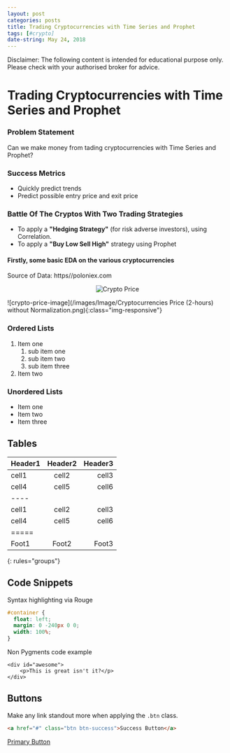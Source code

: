 ```yaml
---
layout: post
categories: posts
title: Trading Cryptocurrencies with Time Series and Prophet
tags: [#crypto]
date-string: May 24, 2018
---
```


Disclaimer:
The following content is intended for educational purpose only.
Please check with your authorised broker for advice.

# Trading Cryptocurrencies with Time Series and Prophet

### Problem Statement

Can we make money from tading cryptocurrencies with Time Series and Prophet?

### Success Metrics

* Quickly predict trends
* Predict possible entry price and exit price

### Battle Of The Cryptos With Two Trading Strategies

* To apply a **"Hedging Strategy"** (for risk adverse investors), using Correlation.
* To apply a **"Buy Low Sell High"** strategy using Prophet

#### Firstly, some basic EDA on the various cryptocurrencies

Source of Data: https//poloniex.com

<center>
    <div class="photoset-grid-custom" data-layout="213">
        <img src="/images/Image/"Cryptocurrencies Price (2-hours) without Normalization.png" ALT="Crypto Price">
    </div>
</center>



![crypto-price-image](/images/Image/Cryptocurrencies Price (2-hours) without Normalization.png){:class="img-responsive"}


### Ordered Lists

1. Item one
   1. sub item one
   2. sub item two
   3. sub item three
2. Item two

### Unordered Lists

* Item one
* Item two
* Item three

## Tables

| Header1 | Header2 | Header3 |
|:--------|:-------:|--------:|
| cell1   | cell2   | cell3   |
| cell4   | cell5   | cell6   |
|----
| cell1   | cell2   | cell3   |
| cell4   | cell5   | cell6   |
|=====
| Foot1   | Foot2   | Foot3
{: rules="groups"}

## Code Snippets

Syntax highlighting via Rouge

```css
#container {
  float: left;
  margin: 0 -240px 0 0;
  width: 100%;
}
```

Non Pygments code example

    <div id="awesome">
        <p>This is great isn't it?</p>
    </div>

## Buttons

Make any link standout more when applying the `.btn` class.

```html
<a href="#" class="btn btn-success">Success Button</a>
```

<div markdown="0"><a href="#" class="btn">Primary Button</a></div>
